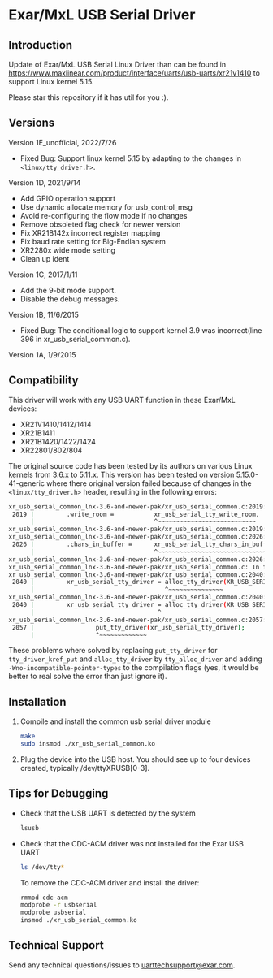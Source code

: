 # Exar/MxL USB Serial Driver

## Introduction

Update of Exar/MxL USB Serial Linux Driver than can be found in <https://www.maxlinear.com/product/interface/uarts/usb-uarts/xr21v1410> to support Linux kernel 5.15.

Please star this repository if it has util for you :).

## Versions

Version 1E_unofficial, 2022/7/26

* Fixed Bug: Support linux kernel 5.15 by adapting to the changes in `<linux/tty_driver.h>`.

Version 1D, 2021/9/14

* Add GPIO operation support
* Use dynamic allocate memory for usb_control_msg
* Avoid re-configuring the flow mode if no changes
* Remove obsoleted flag check for newer version
* Fix XR21B142x incorrect register mapping
* Fix baud rate setting for Big-Endian system
* XR2280x wide mode setting
* Clean up ident

Version 1C, 2017/1/11

* Add the 9-bit mode support.
* Disable the debug messages.

Version 1B, 11/6/2015

* Fixed Bug: The conditional logic to support kernel 3.9 was incorrect(line 396 in xr_usb_serial_common.c).

Version 1A, 1/9/2015

## Compatibility

This driver will work with any USB UART function in these Exar/MxL devices:

* XR21V1410/1412/1414
* XR21B1411
* XR21B1420/1422/1424
* XR22801/802/804

The original source code has been tested by its authors on various Linux kernels from 3.6.x to 5.11.x.
This version has been tested on version 5.15.0-41-generic where there original version failed because of changes in the `<linux/tty_driver.h>` header, resulting in the following errors:

```bash
xr_usb_serial_common_lnx-3.6-and-newer-pak/xr_usb_serial_common.c:2019:33: error: initialization of ‘unsigned int (*)(struct tty_struct *)’ from incompatible pointer type ‘int (*)(struct tty_struct *)’ [-Werror=incompatible-pointer-types]
 2019 |         .write_room =           xr_usb_serial_tty_write_room,
      |                                 ^~~~~~~~~~~~~~~~~~~~~~~~~~~~
xr_usb_serial_common_lnx-3.6-and-newer-pak/xr_usb_serial_common.c:2019:33: note: (near initialization for ‘xr_usb_serial_ops.write_room’)
xr_usb_serial_common_lnx-3.6-and-newer-pak/xr_usb_serial_common.c:2026:33: error: initialization of ‘unsigned int (*)(struct tty_struct*)’ from incompatible pointer type ‘int (*)(struct tty_struct*)’ [-Werror=incompatible-pointer-types]
 2026 |         .chars_in_buffer =      xr_usb_serial_tty_chars_in_buffer,
      |                                 ^~~~~~~~~~~~~~~~~~~~~~~~~~~~~~~~~
xr_usb_serial_common_lnx-3.6-and-newer-pak/xr_usb_serial_common.c:2026:33: note: (near initialization for ‘xr_usb_serial_ops.chars_in_buffer’)
xr_usb_serial_common_lnx-3.6-and-newer-pak/xr_usb_serial_common.c: In function ‘xr_usb_serial_init’:
xr_usb_serial_common_lnx-3.6-and-newer-pak/xr_usb_serial_common.c:2040:36: error: implicit declaration of function ‘alloc_tty_driver’ [-Werror=implicit-function-declaration]
 2040 |         xr_usb_serial_tty_driver = alloc_tty_driver(XR_USB_SERIAL_TTY_MINORS);
      |                                    ^~~~~~~~~~~~~~~~
xr_usb_serial_common_lnx-3.6-and-newer-pak/xr_usb_serial_common.c:2040:34: warning: assignment to ‘struct tty_driver *’ from ‘int’ makes pointer from integer without a cast [-Wint-conversion]
 2040 |         xr_usb_serial_tty_driver = alloc_tty_driver(XR_USB_SERIAL_TTY_MINORS);
      |                                  ^
xr_usb_serial_common_lnx-3.6-and-newer-pak/xr_usb_serial_common.c:2057:17: error: implicit declaration of function ‘put_tty_driver’ [-Werror=implicit-function-declaration]
 2057 |                 put_tty_driver(xr_usb_serial_tty_driver);
      |                 ^~~~~~~~~~~~~~
```

These problems where solved by replacing `put_tty_driver` for `tty_driver_kref_put` and `alloc_tty_driver` by `tty_alloc_driver` and adding `-Wno-incompatible-pointer-types` to the compilation flags (yes, it would be better to real solve the error than just ignore it).

## Installation

1. Compile and install the common usb serial driver module

    ```bash
    make
    sudo insmod ./xr_usb_serial_common.ko
    ```

2. Plug the device into the USB host. You should see up to four devices created, typically /dev/ttyXRUSB[0-3].

## Tips for Debugging

* Check that the USB UART is detected by the system

    ```bash
    lsusb
    ```

* Check that the CDC-ACM driver was not installed for the Exar USB UART

    ```bash
    ls /dev/tty*
    ```

    To remove the CDC-ACM driver and install the driver:

    ```bash
    rmmod cdc-acm
    modprobe -r usbserial
    modprobe usbserial
    insmod ./xr_usb_serial_common.ko
    ```

## Technical Support

Send any technical questions/issues to uarttechsupport@exar.com.
